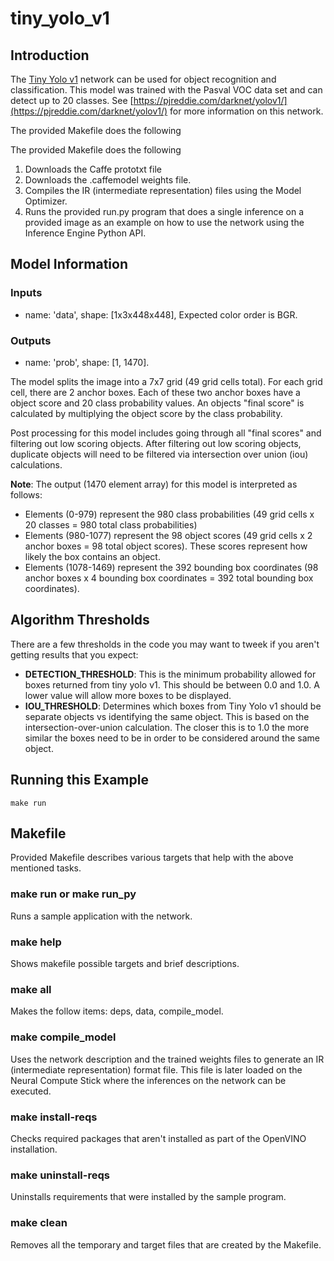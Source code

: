 # tiny_yolo_v1
## Introduction
The [Tiny Yolo v1](https://pjreddie.com/darknet/yolov1/) network can be used for object recognition and classification. This model was trained with the Pasval VOC data set and can detect up to 20 classes. See [https://pjreddie.com/darknet/yolov1/](https://pjreddie.com/darknet/yolov1/) for more information on this network. 

The provided Makefile does the following

The provided Makefile does the following
1. Downloads the Caffe prototxt file 
3. Downloads the .caffemodel weights file.
3. Compiles the IR (intermediate representation) files using the Model Optimizer.
4. Runs the provided run.py program that does a single inference on a provided image as an example on how to use the network using the Inference Engine Python API.


## Model Information
### Inputs
 - name: 'data', shape: [1x3x448x448], Expected color order is BGR.
### Outputs 
 - name: 'prob', shape: [1, 1470].

The model splits the image into a 7x7 grid (49 grid cells total). For each grid cell, there are 2 anchor boxes. Each of these two anchor boxes have a object score and 20 class probability values. An objects "final score" is calculated by multiplying the object score by the class probability. 

Post processing for this model includes going through all "final scores" and filtering out low scoring objects. After filtering out low scoring objects, duplicate objects will need to be filtered via intersection over union (iou) calculations. 
 
  
**Note**: The output (1470 element array) for this model is interpreted as follows:
 - Elements (0-979) represent the 980 class probabilities (49 grid cells x 20 classes = 980 total class probabilities)
 - Elements (980-1077) represent the 98 object scores (49 grid cells x 2 anchor boxes = 98 total object scores). These scores represent how likely the box contains an object.
 - Elements (1078-1469) represent the 392 bounding box coordinates (98 anchor boxes x 4 bounding box coordinates = 392 total bounding box coordinates). 


## Algorithm Thresholds
There are a few thresholds in the code you may want to tweek if you aren't getting results that you expect:
- <strong>DETECTION_THRESHOLD</strong>: This is the minimum probability allowed for boxes returned from tiny yolo v1.  This should be between 0.0 and 1.0.  A lower value will allow more boxes to be displayed.
- <strong>IOU_THRESHOLD</strong>: Determines which boxes from Tiny Yolo v1 should be separate objects vs identifying the same object.  This is based on the intersection-over-union calculation.  The closer this is to 1.0 the more similar the boxes need to be in order to be considered around the same object.

## Running this Example
~~~
make run
~~~

## Makefile
Provided Makefile describes various targets that help with the above mentioned tasks.

### make run or make run_py
Runs a sample application with the network.

### make help
Shows makefile possible targets and brief descriptions. 

### make all
Makes the follow items: deps, data, compile_model.

### make compile_model
Uses the network description and the trained weights files to generate an IR (intermediate representation) format file.  This file is later loaded on the Neural Compute Stick where the inferences on the network can be executed.  

### make install-reqs
Checks required packages that aren't installed as part of the OpenVINO installation.
 
### make uninstall-reqs
Uninstalls requirements that were installed by the sample program.

### make clean
Removes all the temporary and target files that are created by the Makefile.




